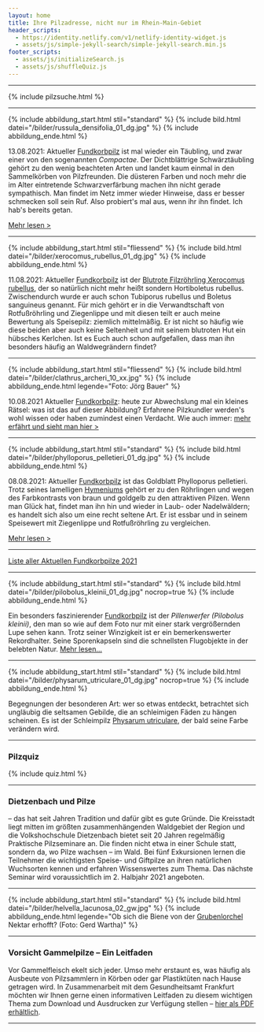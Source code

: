 ```yaml
---
layout: home
title: Ihre Pilzadresse, nicht nur im Rhein-Main-Gebiet
header_scripts:
  - https://identity.netlify.com/v1/netlify-identity-widget.js
  - assets/js/simple-jekyll-search/simple-jekyll-search.min.js
footer_scripts:
  - assets/js/initializeSearch.js
  - assets/js/shuffleQuiz.js
---
```

- - -

{% include pilzsuche.html %}

- - -

{% include abbildung_start.html stil="standard" %}
{% include bild.html datei="/bilder/russula_densifolia_01_dg.jpg" %}
{% include abbildung_ende.html %}

13.08.2021: Aktueller [Fundkorbpilz](AA "Glossar-") ist mal wieder ein Täubling, und zwar einer von den sogenannten *Compactae*. Der Dichtblättrige Schwärztäubling gehört zu den wenig beachteten Arten und landet kaum einmal in den Sammelkörben von Pilzfreunden. Die düsteren Farben und noch mehr die im Alter eintretende Schwarzverfärbung machen ihn nicht gerade sympathisch. Man findet im Netz immer wieder Hinweise, dass er besser schmecken soll sein Ruf. Also probiert's mal aus, wenn ihr ihn findet. Ich hab's bereits getan. 

[Mehr lesen >](https://fundkorb.de/pilze/russula-densifolia-dichtbl%C3%A4ttriger-schw%C3%A4rzt%C3%A4ubling)

- - -

{% include abbildung_start.html stil="fliessend" %}
{% include bild.html datei="/bilder/xerocomus_rubellus_01_dg.jpg" %}
{% include abbildung_ende.html %}

11.08.2021: Aktueller [Fundkorbpilz](AA "Glossar-") ist der [Blutrote Filzröhrling Xerocomus rubellus](/pilze/xerocomus-rubellus-blutroter-filzröhrling), der so natürlich nicht mehr heißt sondern Hortiboletus rubellus. Zwischendurch wurde er auch schon Tubiporus rubellus und Boletus sanguineus genannt. Für mich gehört er in die Verwandtschaft von Rotfußröhrling und Ziegenlippe und mit diesen teilt er auch meine Bewertung als Speisepilz: ziemlich mittelmäßig. Er ist nicht so häufig wie diese beiden aber auch keine Seltenheit und mit seinem blutroten Hut ein hübsches Kerlchen. Ist es Euch auch schon aufgefallen, dass man ihn besonders häufig an Waldwegrändern findet? 

<div style="clear:  both"></div>

- - -

{% include abbildung_start.html stil="fliessend" %}
{% include bild.html datei="/bilder/clathrus_archeri_10_xx.jpg" %}
{% include abbildung_ende.html legende="Foto: Jörg Bauer" %}

10.08.2021 Aktueller [Fundkorbpilz](AA "Glossar-"): heute zur Abwechslung mal ein kleines Rätsel: was ist das auf dieser Abbildung? Erfahrene Pilzkundler werden's wohl wissen oder haben zumindest einen Verdacht. Wie auch immer: [mehr erfährt und sieht man hier >](/pilze/clathrus-archeri-tintenfischpilz)

<div style="clear:  both"></div>

- - -

{% include abbildung_start.html stil="standard" %}
{% include bild.html datei="/bilder/phylloporus_pelletieri_01_dg.jpg" %}
{% include abbildung_ende.html %}

08.08.2021: Aktueller [Fundkorbpilz](AA "Glossar-") ist das Goldblatt Phylloporus pelletieri. Trotz seines lamelligen [Hymeniums](Hymenium "Glossar") gehört er zu den Röhrlingen und wegen des Farbkontrasts von braun und goldgelb zu den attraktiven Pilzen. Wenn man Glück hat, findet man ihn hin und wieder in Laub- oder Nadelwäldern; es handelt sich also um eine recht seltene Art. Er ist essbar und in seinem Speisewert mit Ziegenlippe und Rotfußröhrling zu vergleichen.

[Mehr lesen >](/pilze/phylloporus-pelletieri-goldblatt)

- - -

[Liste aller Aktuellen Fundkorbpilze 2021](/artikel/liste-aller-aktuellen-fundkorbpilze-2021.html)

- - -

{% include abbildung_start.html stil="standard" %}
{% include bild.html datei="/bilder/pilobolus_kleinii_01_dg.jpg" nocrop=true %}
{% include abbildung_ende.html %}

Ein besonders faszinierender [Fundkorbpilz](AA "Glossar-") ist der *Pillenwerfer (Pilobolus kleinii)*, den man so wie auf dem Foto nur mit einer stark vergrößernden Lupe sehen kann. Trotz seiner Winzigkeit ist er ein bemerkenswerter Rekordhalter. Seine Sporenkapseln sind die schnellsten Flugobjekte in der belebten Natur. [Mehr lesen...](/pilze/pilobolus-kleinii-pillenwerfer)

- - -

{% include abbildung_start.html stil="standard" %}
{% include bild.html datei="/bilder/physarum_utriculare_01_dg.jpg" nocrop=true %}
{% include abbildung_ende.html %}

Begegnungen der besonderen Art: wer so etwas entdeckt, betrachtet sich ungläubig die seltsamen Gebilde, die an schleimigen Fäden zu hängen scheinen. Es ist der Schleimpilz [Physarum utriculare](/pilze/physarum-utriculare-fadenfruchtschleimpilz), der bald seine Farbe verändern wird.

- - -

### Pilzquiz

{% include quiz.html %}

- - -

### Dietzenbach und Pilze

– das hat seit Jahren Tradition und dafür gibt es gute Gründe. Die Kreisstadt liegt mitten im größten zusammenhängenden Waldgebiet der Region und die Volkshochschule Dietzenbach bietet seit 20 Jahren regelmäßig Praktische Pilzseminare an. Die finden nicht etwa in einer Schule statt, sondern da, wo Pilze wachsen – im Wald. Bei fünf Exkursionen lernen die Teilnehmer die wichtigsten Speise- und Giftpilze an ihren natürlichen Wuchsorten kennen und erfahren Wissenswertes zum Thema. Das nächste Seminar wird voraussichtlich im 2. Halbjahr 2021 angeboten.

- - -

{% include abbildung_start.html stil="standard" %}
{% include bild.html datei="/bilder/helvella_lacunosa_02_gw.jpg" %}
{% include abbildung_ende.html legende="Ob sich die Biene von der <a href='/pilze/helvella-lacunosa-grubenlorchel'>Grubenlorchel</a> Nektar erhofft?  (Foto: Gerd Wartha)" %}

- - -

### Vorsicht Gammelpilze – Ein Leitfaden

Vor Gammelfleisch ekelt sich jeder. Umso mehr erstaunt es, was häufig als Ausbeute von Pilzsammlern in Körben oder gar Plastiktüten nach Hause getragen wird. In Zusammenarbeit mit dem Gesundheitsamt Frankfurt möchten wir Ihnen gerne einen informativen Leitfaden zu diesem wichtigen Thema zum Download und Ausdrucken zur Verfügung stellen – [hier als PDF erhältlich](/assets/docs/Fundkorb.de-Gammelpilze.pdf).

- - -